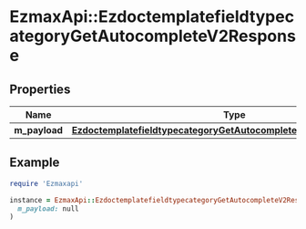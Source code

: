 # EzmaxApi::EzdoctemplatefieldtypecategoryGetAutocompleteV2Response

## Properties

| Name | Type | Description | Notes |
| ---- | ---- | ----------- | ----- |
| **m_payload** | [**EzdoctemplatefieldtypecategoryGetAutocompleteV2ResponseMPayload**](EzdoctemplatefieldtypecategoryGetAutocompleteV2ResponseMPayload.md) |  |  |

## Example

```ruby
require 'Ezmaxapi'

instance = EzmaxApi::EzdoctemplatefieldtypecategoryGetAutocompleteV2Response.new(
  m_payload: null
)
```

